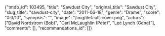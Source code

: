 {"tmdb_id": 103495, "title": "Sawdust City", "original_title": "Sawdust City", "slug_title": "sawdust-city", "date": "2011-06-18", "genre": "Drame", "score": "0.0/10", "synopsis": "", "image": "/img/default-cover.png", "actors": ["David Nordstrom (Bob)", "Carl McLaughlin (Pete)", "Lee Lynch (Gene)"], "comments": [], "recommandations_id": []}